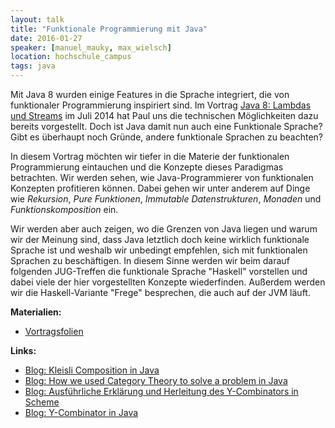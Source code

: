 ```yaml
---
layout: talk
title: "Funktionale Programmierung mit Java"
date: 2016-01-27
speaker: [manuel_mauky, max_wielsch]
location: hochschule_campus
tags: java
---
```


Mit Java 8 wurden einige Features in die Sprache integriert, die von funktionaler Programmierung inspiriert sind. Im
Vortrag [Java 8: Lambdas und Streams](http://www.jug-gr.de/2014/07/30/java8-streams.html) im Juli 2014 hat Paul uns die
technischen Möglichkeiten dazu bereits vorgestellt. Doch ist Java damit nun auch eine Funktionale Sprache? Gibt es
überhaupt noch Gründe, andere funktionale Sprachen zu beachten?

In diesem Vortrag möchten wir tiefer in die Materie der funktionalen Programmierung eintauchen und die Konzepte dieses
Paradigmas betrachten. Wir werden sehen, wie Java-Programmierer von funktionalen Konzepten profitieren können. Dabei
gehen wir unter anderem auf Dinge wie _Rekursion_, _Pure Funktionen_, _Immutable Datenstrukturen_, _Monaden_ und
_Funktionskomposition_ ein.

Wir werden aber auch zeigen, wo die Grenzen von Java liegen und warum wir der Meinung sind, dass Java letztlich doch
keine wirklich funktionale Sprache ist und weshalb wir unbedingt empfehlen, sich mit funktionalen Sprachen zu
beschäftigen. In diesem Sinne werden wir beim darauf folgenden JUG-Treffen die funktionale Sprache "Haskell" vorstellen
und dabei viele der hier vorgestellten Konzepte wiederfinden. Außerdem werden wir die Haskell-Variante "Frege"
besprechen, die auch auf der JVM läuft.

**Materialien:**

- [Vortragsfolien](/downloads/juggr_funktionale_programmierung_java.pdf)

**Links:**

- [Blog: Kleisli Composition in Java](http://sebastian-millies.blogspot.de/2015/09/cartesian-products-with-kleisli.html)
- [Blog: How we used Category Theory to solve a problem in Java](http://techblog.realestate.com.au/how-we-used-category-theory-to-solve-a-problem-in-java/)
- [Blog: Ausführliche Erklärung und Herleitung des Y-Combinators in Scheme](http://mvanier.livejournal.com/2897.html?nojs=1)
- [Blog: Y-Combinator in Java](http://sebastian-millies.blogspot.de/2013/09/the-y-combinator.html)
